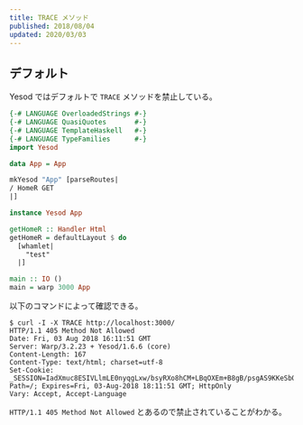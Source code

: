 ```yaml
---
title: TRACE メソッド
published: 2018/08/04
updated: 2020/03/03
---
```


## デフォルト

Yesod ではデフォルトで `TRACE` メソッドを禁止している。

```hs
{-# LANGUAGE OverloadedStrings #-}
{-# LANGUAGE QuasiQuotes       #-}
{-# LANGUAGE TemplateHaskell   #-}
{-# LANGUAGE TypeFamilies      #-}
import Yesod

data App = App

mkYesod "App" [parseRoutes|
/ HomeR GET
|]

instance Yesod App

getHomeR :: Handler Html
getHomeR = defaultLayout $ do
  [whamlet|
    "test"
  |]

main :: IO ()
main = warp 3000 App
```

以下のコマンドによって確認できる。

```shell
$ curl -I -X TRACE http://localhost:3000/
HTTP/1.1 405 Method Not Allowed
Date: Fri, 03 Aug 2018 16:11:51 GMT
Server: Warp/3.2.23 + Yesod/1.6.6 (core)
Content-Length: 167
Content-Type: text/html; charset=utf-8
Set-Cookie: _SESSION=IadXmuc8ESIVLlmLE0nyqgLxw/bsyRXo8hCM+LBqOXEm+B8gB/psgAS9KKeSbQlUevbQhyY6wOZURn4pZhU17luJDSC2E62sP41HLvdMCfhOXAa8nq4xSj7wZ2ufYGSSDd2U9UsbbA0=; Path=/; Expires=Fri, 03-Aug-2018 18:11:51 GMT; HttpOnly
Vary: Accept, Accept-Language
```

`HTTP/1.1 405 Method Not Allowed` とあるので禁止されていることがわかる。